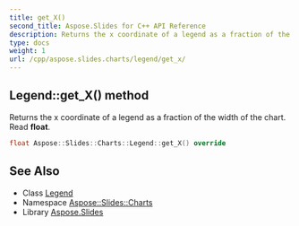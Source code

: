 ```yaml
---
title: get_X()
second_title: Aspose.Slides for C++ API Reference
description: Returns the x coordinate of a legend as a fraction of the width of the chart. Read float.
type: docs
weight: 1
url: /cpp/aspose.slides.charts/legend/get_x/
---
```

## Legend::get_X() method


Returns the x coordinate of a legend as a fraction of the width of the chart. Read **float**.

```cpp
float Aspose::Slides::Charts::Legend::get_X() override
```

## See Also

* Class [Legend](./)
* Namespace [Aspose::Slides::Charts](../)
* Library [Aspose.Slides](../../)